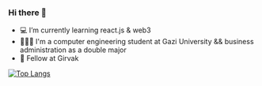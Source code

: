 ### Hi there 👋

- 💻 I’m currently learning react.js & web3  
- 👩🏻‍💻 I'm a computer engineering student at Gazi University && business administration as a double major
- 🚀 Fellow at Girvak 

[![Top Langs](https://github-readme-stats.vercel.app/api/top-langs/?username=AybenGulnar&layout=compact&theme=vision-friendly-dark)](https://github.com/anuraghazra/github-readme-stats)


<!--
**AybenGulnar/AybenGulnar** is a ✨ _special_ ✨ repository because its `README.md` (this file) appears on your GitHub profile.

Here are some ideas to get you started:

- 🔭 I’m currently working on ...
- 🌱 I’m currently learning ...
- 👯 I’m looking to collaborate on ...
- 🤔 I’m looking for help with ...
- 💬 Ask me about ...
- 📫 How to reach me: ...
- 😄 Pronouns: ...
- ⚡ Fun fact: ...
-->
